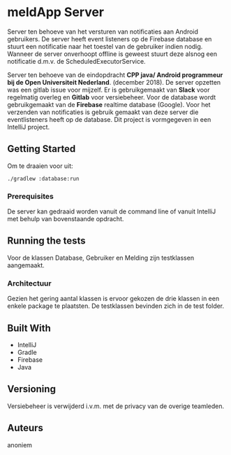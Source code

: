 # meldApp Server

Server ten behoeve van het versturen van notificaties aan Android gebruikers. De server heeft event listeners op de Firebase database en
stuurt een notificatie naar het toestel van de gebruiker indien nodig. Wanneer de server onverhoopt offline is geweest stuurt deze alsnog een notificatie d.m.v. de ScheduledExecutorService.

Server ten behoeve van de eindopdracht <b>CPP java/ Android programmeur bij de Open Universiteit Nederland</b>. (december 2018). De server opzetten was een gitlab issue voor mijzelf.  Er is gebruikgemaakt van <b>Slack</b> voor regelmatig overleg en <b>Gitlab</b> voor versiebeheer. 
Voor de database wordt gebruikgemaakt van de <b>Firebase</b> realtime database (Google). Voor het verzenden van notificaties is gebruik gemaakt van deze server die eventlisteners heeft op de database. 
Dit project is vormgegeven in een IntelliJ project.
## Getting Started


Om te draaien voor uit:
```
./gradlew :database:run
```

### Prerequisites

De server kan gedraaid worden vanuit de command line of vanuit IntelliJ met behulp van bovenstaande opdracht.

## Running the tests

Voor de klassen Database, Gebruiker en Melding zijn testklassen aangemaakt.

### Architectuur

Gezien het gering aantal klassen is ervoor gekozen de drie klassen in een enkele package te plaatsten. De testklassen bevinden zich in de test folder.

## Built With

* IntelliJ
* Gradle
* Firebase
* Java

## Versioning

Versiebeheer is verwijderd i.v.m. met de privacy van de overige teamleden.

## Auteurs

anoniem

